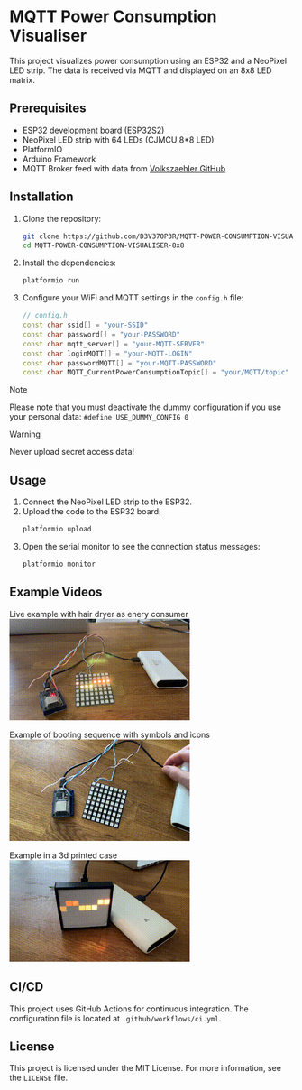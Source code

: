 # MQTT Power Consumption Visualiser

This project visualizes power consumption using an ESP32 and a NeoPixel LED strip. The data is received via MQTT and displayed on an 8x8 LED matrix.

## Prerequisites

- ESP32 development board (ESP32S2)
- NeoPixel LED strip with 64 LEDs (CJMCU 8\*8 LED)
- PlatformIO
- Arduino Framework
- MQTT Broker feed with data from [Volkszaehler GitHub](https://github.com/volkszaehler/volkszaehler.org)

## Installation

1. Clone the repository:

   ```bash
   git clone https://github.com/D3V370P3R/MQTT-POWER-CONSUMPTION-VISUALISER-8x8.git
   cd MQTT-POWER-CONSUMPTION-VISUALISER-8x8
   ```

2. Install the dependencies:

   ```bash
   platformio run
   ```

3. Configure your WiFi and MQTT settings in the `config.h` file:
   ```cpp
   // config.h
   const char ssid[] = "your-SSID"
   const char password[] = "your-PASSWORD"
   const char mqtt_server[] = "your-MQTT-SERVER"
   const char loginMQTT[] = "your-MQTT-LOGIN"
   const char passwordMQTT[] = "your-MQTT-PASSWORD"
   const char MQTT_CurrentPowerConsumptionTopic[] = "your/MQTT/topic"
   ```

> [!NOTE]
> Please note that you must deactivate the dummy configuration if you use your personal data: `#define USE_DUMMY_CONFIG 0`

> [!WARNING]
> Never upload secret access data!

## Usage

1. Connect the NeoPixel LED strip to the ESP32.
2. Upload the code to the ESP32 board:
   ```bash
   platformio upload
   ```
3. Open the serial monitor to see the connection status messages:
   ```bash
   platformio monitor
   ```

## Example Videos

Live example with hair dryer as enery consumer</br>
![Live example with hair dryer as enery consumer](.docs/Live_example_with_energy_consumption_of_a_hairdryer.gif)

Example of booting sequence with symbols and icons</br>
![Example of booting sequence with symbols and icons](.docs/Live_example_while_booting_up.gif)

Example in a 3d printed case </br>
![Example in a 3d printed case](.docs/Live_example_in_printed_case.gif)

## CI/CD

This project uses GitHub Actions for continuous integration. The configuration file is located at `.github/workflows/ci.yml`.

## License

This project is licensed under the MIT License. For more information, see the `LICENSE` file.
